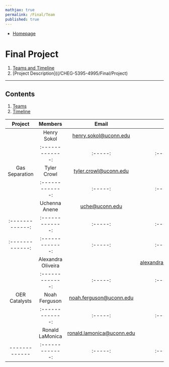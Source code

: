 ```yaml
---
mathjax: true
permalink: /Final/Team
published: true
---
```

* [Homepage](/CHEG-5395-4995/)
# Final Project #
1. [Teams and Timeline](/CHEG-5395-4995/Final/Team)
2. [Project Description]((/CHEG-5395-4995/Final/Project)

____

## Contents
1. [Teams](#team)
2. [Timeline](#time)

<a name='team'></a>

| Project       | Members       | Email |             ID|
|:-------------:|:-------------:| :-----:|:------------:|
|               | Henry Sokol   |henry.sokol@uconn.edu|hjs18001|
|               |:-------------:| :-----:|:------------:|
| Gas Separation| Tyler Crowl   |tyler.crowl@uconn.edu|tbc13004
|               |:-------------:| :-----:|:------------:|
|               | Uchenna Anene |uche@uconn.edu|uaa18001
| :-------------:|:-------------:| :-----:|:------------:|
| :-------------:|:-------------:| :-----:|:------------:|
|               | Alexandra Oliveira|   |alexandra.oliveira@uconn.edu|amo13017|
|               |:-------------:| :-----:|:------------:|
| OER Catalysts | Noah Ferguson |noah.ferguson@uconn.edu|nnf17001|
|               |:-------------:| :-----:|:------------:|
|               | Ronald LaMonica|ronald.lamonica@uconn.edu|rjl13004|
| ------------- |:-------------:| :-----:|:------------:|
